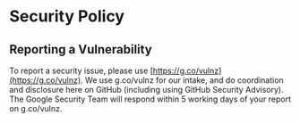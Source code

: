 # Security Policy

## Reporting a Vulnerability

To report a security issue, please use 
[https://g.co/vulnz](https://g.co/vulnz).
We use g.co/vulnz for our intake, and do coordination and disclosure here 
on
GitHub (including using GitHub Security Advisory). The Google Security 
Team will
respond within 5 working days of your report on g.co/vulnz.

